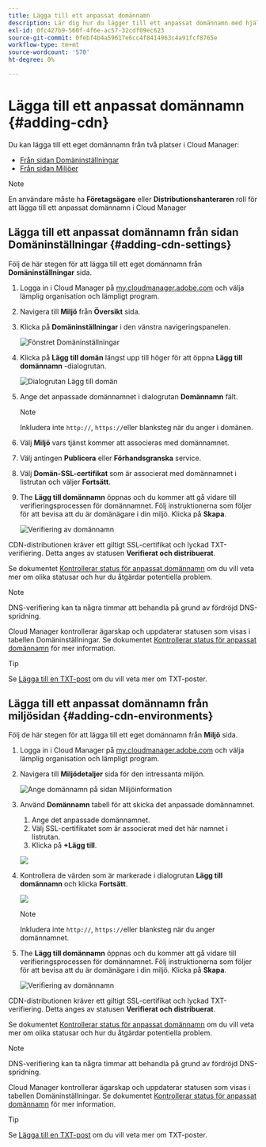 ```yaml
---
title: Lägga till ett anpassat domännamn
description: Lär dig hur du lägger till ett anpassat domännamn med hjälp av Cloud Manager.
exl-id: 0fc427b9-560f-4f6e-ac57-32cdf09ec623
source-git-commit: 0febf4b4a59617e6cc4f8414963c4a91fcf8765e
workflow-type: tm+mt
source-wordcount: '570'
ht-degree: 0%

---
```


# Lägga till ett anpassat domännamn {#adding-cdn}

Du kan lägga till ett eget domännamn från två platser i Cloud Manager:

* [Från sidan Domäninställningar](#adding-cdn-settings)
* [Från sidan Miljöer](#adding-cdn-environments)

>[!NOTE]
>
>En användare måste ha **Företagsägare** eller **Distributionshanteraren** roll för att lägga till ett anpassat domännamn i Cloud Manager

## Lägga till ett anpassat domännamn från sidan Domäninställningar {#adding-cdn-settings}

Följ de här stegen för att lägga till ett eget domännamn från **Domäninställningar** sida.

1. Logga in i Cloud Manager på [my.cloudmanager.adobe.com](https://my.cloudmanager.adobe.com/) och välja lämplig organisation och lämpligt program.

1. Navigera till **Miljö** från **Översikt** sida.

1. Klicka på **Domäninställningar** i den vänstra navigeringspanelen.

   ![Fönstret Domäninställningar](/help/implementing/cloud-manager/assets/cdn/cdn-create.png)

1. Klicka på **Lägg till domän** längst upp till höger för att öppna **Lägg till domännamn** -dialogrutan.

   ![Dialogrutan Lägg till domän](/help/implementing/cloud-manager/assets/cdn/add-cdn1.png)

1. Ange det anpassade domännamnet i dialogrutan **Domännamn** fält.

   >[!NOTE]
   >
   >Inkludera inte `http://`, `https://`eller blanksteg när du anger i domänen.

1. Välj **Miljö** vars tjänst kommer att associeras med domännamnet.

1. Välj antingen **Publicera** eller **Förhandsgranska** service.

1. Välj **Domän-SSL-certifikat** som är associerat med domännamnet i listrutan och väljer **Fortsätt**.

1. The **Lägg till domännamn** öppnas och du kommer att gå vidare till verifieringsprocessen för domännamnet. Följ instruktionerna som följer för att bevisa att du är domänägare i din miljö. Klicka på **Skapa**.

   ![Verifiering av domännamn](/help/implementing/cloud-manager/assets/cdn/cdn-create6.png)

CDN-distributionen kräver ett giltigt SSL-certifikat och lyckad TXT-verifiering. Detta anges av statusen **Verifierat och distribuerat**.

Se dokumentet [Kontrollerar status för anpassat domännamn](/help/implementing/cloud-manager/custom-domain-names/check-domain-name-status.md) om du vill veta mer om olika statusar och hur du åtgärdar potentiella problem.

>[!NOTE]
>
>DNS-verifiering kan ta några timmar att behandla på grund av fördröjd DNS-spridning.
>
>Cloud Manager kontrollerar ägarskap och uppdaterar statusen som visas i tabellen Domäninställningar. Se dokumentet [Kontrollerar status för anpassat domännamn](/help/implementing/cloud-manager/custom-domain-names/check-domain-name-status.md) för mer information.

>[!TIP]
>
>Se [Lägga till en TXT-post](/help/implementing/cloud-manager/custom-domain-names/add-text-record.md) om du vill veta mer om TXT-poster.

## Lägga till ett anpassat domännamn från miljösidan {#adding-cdn-environments}

Följ de här stegen för att lägga till ett eget domännamn från **Miljö** sida.

1. Logga in i Cloud Manager på [my.cloudmanager.adobe.com](https://my.cloudmanager.adobe.com/) och välja lämplig organisation och lämpligt program.

1. Navigera till **Miljödetaljer** sida för den intressanta miljön.

   ![Ange domännamn på sidan Miljöinformation](/help/implementing/cloud-manager/assets/cdn/cdn-create4.png)

1. Använd **Domännamn** tabell för att skicka det anpassade domännamnet.

   1. Ange det anpassade domännamnet.
   1. Välj SSL-certifikatet som är associerat med det här namnet i listrutan.
   1. Klicka på **+Lägg till**.

   ![](/help/implementing/cloud-manager/assets/cdn/cdn-create3.png)

1. Kontrollera de värden som är markerade i dialogrutan **Lägg till domännamn** och klicka **Fortsätt**.

   ![](/help/implementing/cloud-manager/assets/cdn/cdn-create5.png)

   >[!NOTE]
   >
   >Inkludera inte `http://`, `https://`eller blanksteg när du anger domännamnet.

1. The **Lägg till domännamn** öppnas och du kommer att gå vidare till verifieringsprocessen för domännamnet. Följ instruktionerna som följer för att bevisa att du är domänägare i din miljö. Klicka på **Skapa**.

   ![Verifiering av domännamn](/help/implementing/cloud-manager/assets/cdn/cdn-create6.png)

CDN-distributionen kräver ett giltigt SSL-certifikat och lyckad TXT-verifiering. Detta anges av statusen **Verifierat och distribuerat**.

Se dokumentet [Kontrollerar status för anpassat domännamn](/help/implementing/cloud-manager/custom-domain-names/check-domain-name-status.md) om du vill veta mer om olika statusar och hur du åtgärdar potentiella problem.

>[!NOTE]
>
>DNS-verifiering kan ta några timmar att behandla på grund av fördröjd DNS-spridning.
>
>Cloud Manager kontrollerar ägarskap och uppdaterar statusen som visas i tabellen Domäninställningar. Se dokumentet [Kontrollerar status för anpassat domännamn](/help/implementing/cloud-manager/custom-domain-names/check-domain-name-status.md) för mer information.

>[!TIP]
>
>Se [Lägga till en TXT-post](/help/implementing/cloud-manager/custom-domain-names/add-text-record.md) om du vill veta mer om TXT-poster.
